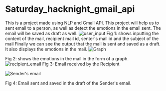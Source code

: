# Saturday_hacknight_gmail_api
This is a project made using NLP and Gmail API. This project will help us to sent email to a person, as well as detect the emotions in the email sent. The email will be saved as draft as well.
![user_input](https://user-images.githubusercontent.com/76429389/177035991-89b3c772-ea9f-481c-bf39-6bd147efd5c5.png)
 Fig 1: shows inputting the content of the mail, recipient mail id, senter's mail id and the subject of the mail
 Finally we can see the output that the mail is sent and saved as a draft.
 It also displays the emotions in the mail.
 ![Graph](https://user-images.githubusercontent.com/76429389/177036184-96a7cbe8-fb7e-46f8-a730-9e5bbb3ce02a.png)
 
 Fig 2: shows the emotions in the mail in the form of a graph.
 ![recipient_email](https://user-images.githubusercontent.com/76429389/177036278-16ea57cf-b594-4f0b-92b6-d7b7cea0c22d.png)
 Fig 3: Email received by the Recipient
 

![Sender's email](https://user-images.githubusercontent.com/76429389/177036342-b5b95616-7f64-4483-b66b-e857b1e29890.png)

Fig 4: Email sent and saved in the draft of the Sender's email.

 


